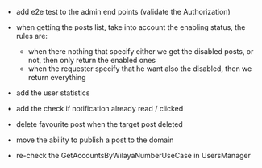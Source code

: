- add e2e test to the admin end points (validate the Authorization)

- when getting the posts list, take into account the enabling status, the rules are:
    - when there nothing that specify either we get the disabled posts, or not, then only return the enabled ones
    - when the requester specify that he want also the disabled, then we return everything

- add the user statistics

- add the check if notification already read / clicked

- delete favourite post when the target post deleted

- move the ability to publish a post to the domain

- re-check the GetAccountsByWilayaNumberUseCase in UsersManager
